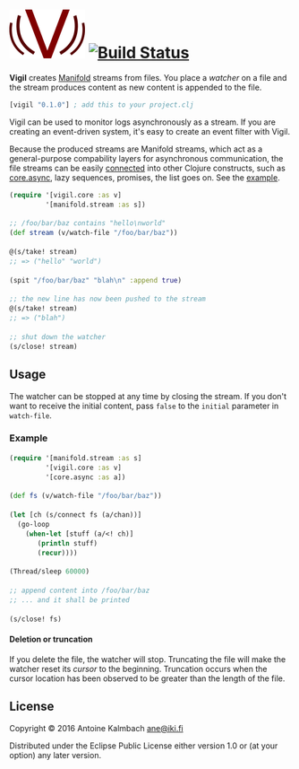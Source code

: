 # ![Vigil](./doc/vigil.png) [![Build Status](https://travis-ci.org/ane/vigil.svg?branch=master)](https://travis-ci.org/ane/vigil)

**Vigil** creates [Manifold](https://github.com/ztellman/manifold) streams from files.  You place a
*watcher* on a file and the stream produces content as new content is appended to the file.
```clojure
[vigil "0.1.0"] ; add this to your project.clj
```
Vigil can be used to monitor logs asynchronously as a stream. If you are creating an event-driven
system, it's easy to create an event filter with Vigil.

Because the produced streams are Manifold streams, which act as a general-purpose compability
layers for asynchronous communication, the file streams can be easily
[connected](https://github.com/ztellman/manifold/blob/master/docs/stream.md) into other 
Clojure constructs, such as [core.async](https://github.com/clojure/core.async), lazy sequences,
promises, the list goes on. See the [example](#example).

``` clojure
(require '[vigil.core :as v]
         '[manifold.stream :as s])

;; /foo/bar/baz contains "hello\nworld"
(def stream (v/watch-file "/foo/bar/baz"))

@(s/take! stream)
;; => ("hello" "world")

(spit "/foo/bar/baz" "blah\n" :append true)

;; the new line has now been pushed to the stream
@(s/take! stream)
;; => ("blah")

;; shut down the watcher
(s/close! stream)

```


## Usage

The watcher can be stopped at any time by closing the stream. If you don't want to receive the
initial content, pass `false` to the `initial` parameter in `watch-file`.

### Example

``` clojure
(require '[manifold.stream :as s]
         '[vigil.core :as v]
         '[core.async :as a])
         
(def fs (v/watch-file "/foo/bar/baz"))

(let [ch (s/connect fs (a/chan))]
  (go-loop
    (when-let [stuff (a/<! ch)]
       (println stuff)
       (recur))))
       
(Thread/sleep 60000)

;; append content into /foo/bar/baz
;; ... and it shall be printed

(s/close! fs)

```

#### Deletion or truncation

If you delete the file, the watcher will stop. Truncating the file will make the watcher reset its
*cursor* to the beginning. Truncation occurs when the cursor location has been observed to be
greater than the length of the file.

## License

Copyright © 2016 Antoine Kalmbach <ane@iki.fi>

Distributed under the Eclipse Public License either version 1.0 or (at
your option) any later version.
